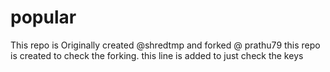 # popular
This repo is Originally created @shredtmp and forked @ prathu79
this repo is created to check the forking.
this line is added to just check the keys
